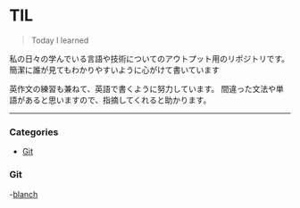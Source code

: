 # TIL

> Today I learned

私の日々の学んでいる言語や技術についてのアウトプット用のリポジトリです。
簡潔に誰が見てもわかりやすいように心がけて書いています

英作文の練習も兼ねて、英語で書くように努力しています。
間違った文法や単語があると思いますので、指摘してくれると助かります。

---

### Categories

* [Git](#git)


### Git

-[blanch](git/blanch.md)
